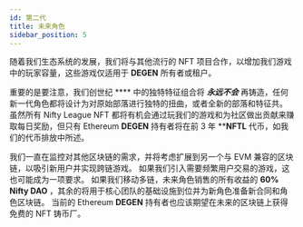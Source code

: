 ```yaml
---
id: 第二代
title: 未来角色
sidebar_position: 5
---
```


随着我们生态系统的发展，我们将与其他流行的 NFT 项目合作，以增加我们游戏中的玩家容量，这些游戏仅适用于 **DEGEN** 所有者或租户。

重要的是要注意，我们创世纪 **** 中的独特特征组合将 **_永远不会_** 再铸造，任何新一代角色都将设计为对原始部落进行独特的扭曲，或者全新的部落和特征共。 虽然所有 Nifty League NFT 都将有机会通过玩我们的游戏和为社区做出贡献来赚取每日奖励，但只有 Ethereum **DEGEN** 持有者将在前 3 年</strong> ****NFTL** 代币，如我们的代币排放中所述。</p>

我们一直在监控对其他区块链的需求，并将考虑扩展到另一个与 EVM 兼容的区块链，以吸引新用户并实现跨链游戏。 如果我们引入需要频繁用户交易的游戏，这也可能成为一项要求。 如果我们移动多链，未来角色销售的所有收益的 **60%** **Nifty DAO** ，其余的将用于核心团队的基础设施到位并为新角色准备新合同和角色区块链。 当前的 Ethereum **DEGEN** 持有者也应该期望在未来的区块链上获得免费的 NFT 铸币厂。
